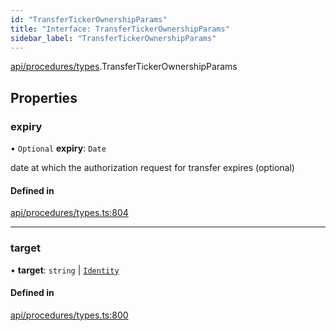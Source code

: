 ```yaml
---
id: "TransferTickerOwnershipParams"
title: "Interface: TransferTickerOwnershipParams"
sidebar_label: "TransferTickerOwnershipParams"
---
```


[api/procedures/types](../../../../../modules/API/Procedures/Types/Types.md).TransferTickerOwnershipParams

## Properties

### expiry

• `Optional` **expiry**: `Date`

date at which the authorization request for transfer expires (optional)

#### Defined in

[api/procedures/types.ts:804](https://github.com/PolymeshAssociation/polymesh-sdk/blob/15be87e8/src/api/procedures/types.ts#L804)

___

### target

• **target**: `string` \| [`Identity`](../../../../../classes/API/Entities/Identity/Identity.md)

#### Defined in

[api/procedures/types.ts:800](https://github.com/PolymeshAssociation/polymesh-sdk/blob/15be87e8/src/api/procedures/types.ts#L800)
